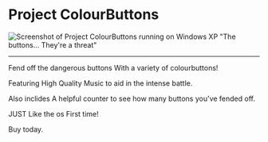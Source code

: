 # Project ColourButtons

![Screenshot of Project ColourButtons running on Windows XP](https://user-images.githubusercontent.com/83787150/179558660-d54beefb-0a43-4d2e-9ee3-daeed8c544e1.png)
"The buttons... They're a threat"

---

Fend off the dangerous buttons With a variety of colourbuttons!

Featuring High Quality Music to aid in the intense battle.

Also inclides A helpful counter to see how many buttons you've fended off.



JUST Like the os First time!



Buy today.
